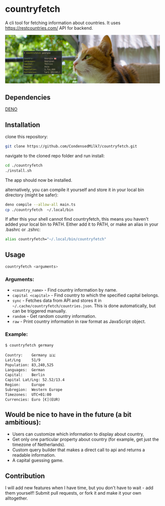 # countryfetch

A cli tool for fetching information about countries. It uses https://restcountries.com/ API for backend.

![](./images/countryfetch.png)

## Dependencies

[DENO](https://deno.land/)

## Installation

clone this repository:

```bash
git clone https://github.com/CondensedMilk7/countryfetch.git
```

navigate to the cloned repo folder and run install:

```bash
cd ./countryfetch
./install.sh
```

The app should now be installed.

alternatively, you can compile it yourself and store it in your local bin directory (might be safer):

```bash
deno compile --allow-all main.ts
cp ./countryfetch  ~/.local/bin
```

If after this your shell cannot find countryfetch, this means you haven't added your local bin to PATH. Either add it to PATH, or make an alias in your .bashrc or .zshrc:

```bash
alias countryfetch="~/.local/bin/countryfetch"
```

## Usage

```bash
countryfetch <arguments>
```

### Arguments:

- `<country_name>` - Find country information by name.
- `capital <capital>` - Find country to which the specified capital belongs.
- `sync` - Fetches data from API and stores it in `~/.cache/countryfetch/countries.json`. This is done automatically, but can be triggered manually.
- `random` - Get random country information.
- `raw` - Print country information in raw format as JavaScript object.

### Example:

```
$ countryfetch germany

Country:	Germany 🇩🇪 
Lat/Lng		51/9 
Population:	83,240,525 
Languages:	German 
Capital:	Berlin 
Capital Lat/Lng: 52.52/13.4 
Region:		Europe 
Subregion:	Western Europe 
Timezones:	UTC+01:00 
Currencies:	Euro [€](EUR)

```

## Would be nice to have in the future (a bit ambitious):

- Users can customize which information to display about country,
- Get only one particular property about country (for example, get just the timezone of Netherlands).
- Custom query builder that makes a direct call to api and returns a readable information.
- A capital guessing game.

## Contribution

I will add new features when I have time, but you don't have to wait - add them yourself! Submit pull requests, or fork it and make it your own alltogether.
